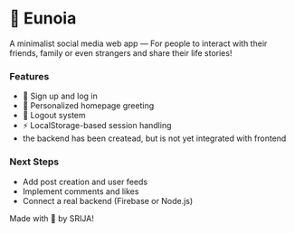 # 🌸 Eunoia
A minimalist social media web app — For people to interact with their friends, family or even strangers and share their life stories!


### Features
- 📝 Sign up and log in
- 👋 Personalized homepage greeting
- 🚪 Logout system
- ⚡ LocalStorage-based session handling
- the backend has been createad, but is not yet integrated with frontend

### Next Steps
- Add post creation and user feeds
- Implement comments and likes
- Connect a real backend (Firebase or Node.js)

Made with 💜 by SRIJA!
